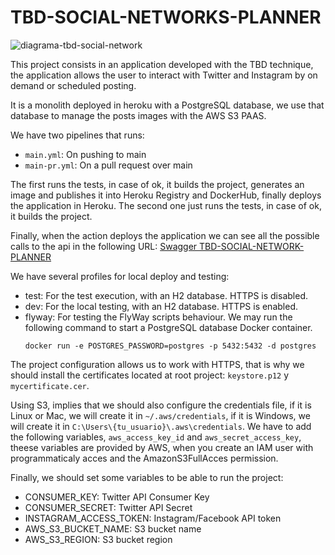 # TBD-SOCIAL-NETWORKS-PLANNER

![diagrama-tbd-social-network](https://user-images.githubusercontent.com/42999826/144487980-87618975-8039-41d6-8221-06df54fc18f9.png)


This project consists in an application developed with the TBD technique, the application allows the user to interact with Twitter and Instagram by on demand or scheduled posting.

It is a monolith deployed in heroku with a PostgreSQL database, we use that database to manage the posts images with the AWS S3 PAAS.

We have two pipelines that runs:
- `main.yml`: On pushing to main
- `main-pr.yml`: On a pull request over main

The first runs the tests, in case of ok, it builds the project, generates an image and publishes it into Heroku Registry and DockerHub, finally deploys the application in Heroku.
The second one just runs the tests, in case of ok, it builds the project.

Finally, when the action deploys the application we can see all the possible calls to the api in the following URL: [Swagger TBD-SOCIAL-NETWORK-PLANNER](https://ais-tbd-social-networks.herokuapp.com/swagger-ui.html)

We have several profiles for local deploy and testing:
- test: For the test execution, with an H2 database. HTTPS is disabled.
- dev: For the local testing, with an H2 database. HTTPS is enabled.
- flyway: For testing the FlyWay scripts behaviour. We may run the following command to start a PostgreSQL database Docker container.
  ```
  docker run -e POSTGRES_PASSWORD=postgres -p 5432:5432 -d postgres
  ```

The project configuration allows us to work with HTTPS, that is why we should install the certificates located at root project: `keystore.p12` y `mycertificate.cer`.

Using S3, implies that we should also configure the credentials file, if it is Linux or Mac, we will create it in `~/.aws/credentials`, if it is Windows, we will create it in `C:\Users\{tu_usuario}\.aws\credentials`. We have to add the following variables, `aws_access_key_id` and `aws_secret_access_key`, theese variables are provided by AWS, when you create an IAM user with programmaticaly acces and the AmazonS3FullAcces permission.

Finally, we should set some variables to be able to run the project:

- CONSUMER_KEY: Twitter API Consumer Key
- CONSUMER_SECRET: Twitter API Secret
- INSTAGRAM_ACCESS_TOKEN: Instagram/Facebook API token
- AWS_S3_BUCKET_NAME: S3 bucket name
- AWS_S3_REGION: S3 bucket region
